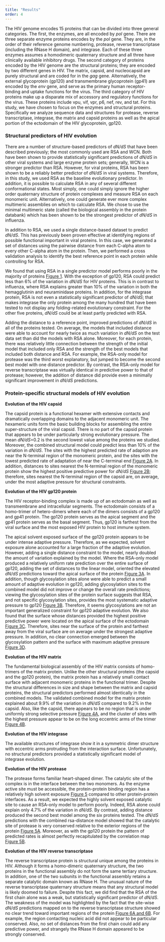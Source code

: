 ```yaml
---
title: "Results"
order: 4
---
```

<!--The results of the experiment. See [Figure 1](#figure-1), [Figure 2](#figure-2), [Figure 3](#figure-3), and [Figure 4](#figure-4), for details.-->

The HIV genome encodes 15 proteins that can be divided into three general categories. The first, the enzymes, are all encoded by *pol* gene. There are three separate enzyme proteins encodes by the *pol* gene. They are, in the order of their reference genome numbering, protease, reverse transcriptase (including the RNase H domain), and integrase. Each of these three enzymes assumes a homodimeric quaternary structure and all three have clinically available inhibitory drugs. The second category of proteins encoded by the HIV genome are the structural proteins; they are encoded by two different genes in HIV. The matrix, capsid, and nucleocapsid are purely structural and are coded for in the *gag* gene. Alternatively, the external glycoprotein (gp120) and transmembrane glycoprotein (gp41) are encoded by the *env* gene, and serve as the primary human receptor-binding and uptake functions for the virus. The third category of HIV proteins make up a disparate mix of accessory and regulatory functions for the virus. These proteins include vpu, vif, vpr, p6, nef, rev, and tat. For this study, we have chosen to focus on the enzymes and structural proteins. Specifically we analyze sequence data and structures for protease, reverse transcriptase, integrase, the matrix and capsid proteins as well as the apical portion of the ectodomain of the HIV glycoprotein, gp120. 

### Structural predictors of HIV evolution

There are a number of structure-based predictors of *dN/dS* that have been described previously; the most commonly used are RSA and WCN. Both have been shown to provide statistically significant predictions of *dN/dS* in other viral systems and large enzyme protein sets; generally, WCN is a stronger predictor than RSA. However, for viral proteins, RSA has been shown to be a reliably better predictor of *dN/dS* in viral systems. Therefore, in this study, we used RSA as the baseline evolutionary predictor. In addition, it is possible to calculate RSA in any of several different conformational states. Most simply, one could simply ignore the higher order quaternary structure of protein complexes and measure RSA on each monomeric unit. Alternatively, one could generate ever more complex multimeric assemblies on which to calculate RSA. We chose to use the minimal multimeric state (called the biological assembly in the protein databank) which has been shown to be the strongest predictor of *dN/dS* in influenza. 

In addition to RSA, we used a single distance-based dataset to predict *dN/dS*. This has previously been proven effective at identifying regions of possible functional important in viral proteins. In this case, we generated a set of distances using the pairwise distance from each C-alpha atom to every other C-alpha atom in the protein. Then, we performed a cross validation analysis to identify the best reference point in each protein while controlling for RSA.

We found that using RSA in a single predictor model performs poorly in the majority of proteins [Figure 1](#figure-1). With the exception of gp120, RSA could predict less than 6% of the variation in *dN/dS* for HIV proteins. This is in contrast to influenza, where RSA explains greater than 10% of the variation in both the hemagglutinin and neuraminidase proteins. In addition, for the integrase protein, RSA is not even a statistically significant predictor of *dN/dS*; that makes integrase the only protein among the many hundred that have been tested to not display any folding-related evolutionary constraint. For the other five proteins, *dN/dS* could be at least partly predicted with RSA. 

Adding the distance to a reference point, improved predictions of *dN/dS* in all of the proteins tested. On average, the models that included distance were able to account for nearly twice as much variation in *dN/dS* on the test data set than did the models with RSA alone. Moreover, for each protein, there was relatively little connection between the strength of the initial model that included only RSA and the strength of the best models that included both distance and RSA. For example, the RSA-only model for protease was the third worst explanatory, but jumped to become the second best model with one distance predictor. By contrast, the RSA-only model for reverse transcriptase was virtually identical in predictive power to that of protease; however, the addition of distance did provide even a minimally significant improvement in *dN/dS* predictions. 

### Protein-specific structural models of HIV evolution

**Evolution of the HIV capsid**

The capsid protein is a functional hexamer with extensive contacts and dramatically overlapping domains to the adjacent monomeric unit. The hexameric units form the basic building blocks for assembling the entire super-structure of the viral capsid. There is no part of the capsid protein that appears to be under particularly strong evolutionary pressure. The mean *dN/dS*=0.2 is the second lowest value among the proteins we studied. Moreover, the combined structural model could predict less than 10% of the variation in *dN/dS*. The sites with the highest predicted rate of adaption are near the N-terminal region of the monomeric protein, and the sites with the lowest predicted rate of adaptation of near the C-terminal end [Figure 2A](#figure-2). In addition, distances to sites nearest the N-terminal region of the monomeric protein show the highest positive predictive power for *dN/dS* [Figure 2B](#figure-2); therefore, sites nearest the N-terminal region of the capsid are, on average, under the most adaptive pressure for structural constraints. 

**Evolution of the HIV gp120 protein**

The HIV receptor-binding complex is made up of an ectodomain as well as transmembrane and intracellular segments. The ectodomain consists of a homo-trimer of hetero-dimers where each of the dimers consists of a gp120 and gp41 protein. The gp120 protein serves as the apical segment and the gp41 protein serves as the basal segment. Thus, gp120 is farthest from the viral surface and the most exposed HIV protein to host immune system. 

The apical solvent exposed surface of the gp120 protein appears to be under intense adaptive pressure. Therefore, as we expected, solvent exposure alone accounted for a large fraction of the adaptive evolution. However, adding a single distance constraint to the model, nearly doubled the amount of variation explained by the model. Where the RSA-only model produced a relatively uniform rate prediction over the entire surface of gp120, adding the set of distances to the linear model, oriented the elevated *dN/dS* predictions toward the apical surface of the protein [Figure 3A](#figure-3). In addition, though glycosylation sites alone were able to predict a small amount of adaptive evolution in gp120, adding glycosylation sites to the combined model did not improve or change the overall rate predictions; viewing the glycosylation sites of the protein surface suggests that RSA, and not specific glycosylation sites, provides the most systematic adaptive pressure to gp120 [Figure 3B](#figure-3). Therefore, it seems glycosylations are not an important generalized constraint for gp120 adaptive evolution. We also found that the surface whose distances provided the highest positive predictive power were located on the apical surface of the ectodomain [Figure 3C](#figure-3). Therefore, sites near the surface of the protein and farthest away from the viral surface are on average under the strongest adaptive pressure. In addition, no clear connection emerged between the glycosylation pattern and the surface with maximum adaptive pressure [Figure 3D](#figure-3).

**Evolution of the HIV matrix**

The fundamental biological assembly of the HIV matrix consists of homo-trimers of the matrix protein. Unlike the other structural proteins (the capsid and the gp120 protein), the matrix protein has a relatively small contact surface with adjacent monomeric proteins in the functional trimer. Despite the structural differences in size and shape between the matrix and capsid proteins, the structural predictors performed almost identically in the combined models. The validated combined model for the matrix protein explained about 9.9% of the variation in *dN/dS* compared to 9.2% in the capsid. Also, like the capsid, there appears to be no region that is under uniformly strong selective pressure [Figure 4A](#figure-4), and the cluster of sites with the highest pressure appear to be on the long eccentric arms of the trimer [Figure 4B](#figure-4).

**Evolution of the HIV integrase**

The available structures of integrase show it in a symmetric dimer structure with eccentric arms protruding from the interaction surface. Unfortunately, no structural predictors provided a statistically significant model of integrase evolution.

**Evolution of the HIV protease**

The protease forms familiar heart-shaped dimer. The catalytic site of the complex is in the interface between the two monomers. As the enzyme active site must be accessible, the protein-protein binding region has a relatively high solvent exposure [Figure 5](#figure-5) compared to other protein-protein interfaces. As a result, we expected the highly solvent exposed catalytic site to cause an RSA-only model to perform poorly. Indeed, RSA alone could explain only 4.7% of the variation in *dN/dS*. By contrast, adding distance produced the second best model among the six proteins tested. The *dN/dS* predictions with the combined rsa-distance model showed that the catalytic site of protease is very conserved relative to the exterior regions of the protein [Figure 5A](#figure-5). Moreover, as with the gp120 protein the pattern of predicted rates is almost perfectly recapitulated by the correlation map [Figure 5B](#figure-5).

**Evolution of the HIV reverse transcriptase**

The reverse transcriptase protein is structural unique among the proteins in HIV. Although it forms a homo-dimeric quaternary structure, the two proteins in the functional assembly do not form the same tertiary structure. In addition, one of the two subunits in the functional assembly retains a separate catalytic domain known as RNase H. The unusual nature of the reverse transcriptase quaternary structure means that any structural model is likely doomed to failure. Despite this fact, we did find that the RSA of the first chain alone was a weak, but statistically significant predictor of *dN/dS*. The weakness of the model was highlighted by the fact that the site-wise *dN/dS* predictions mapped on to the reverse transcriptase structure showed no clear trend toward important regions of the protein [Figure 6A and 6B](#figure-6). For example, the region contacting nucleic acid did not appear to be particular conserved. Also, no set of distances from the first chain could add any predictive power, and strangely the RNase H domain appeared to be strongly conserved.